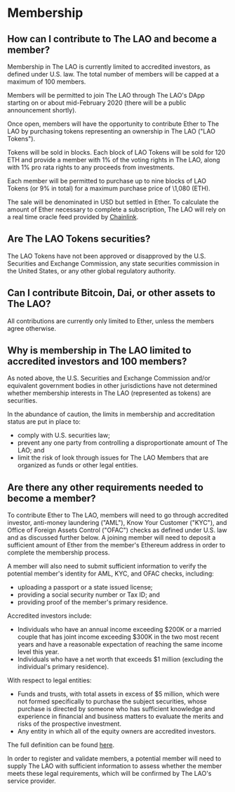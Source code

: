# Membership

## How can I contribute to The LAO and become a member?

Membership in The LAO is currently limited to accredited investors, as defined under U.S. law. The total number of members will be capped at a maximum of 100 members.

Members will be permitted to join The LAO through The LAO's DApp starting on or about mid-February 2020 (there will be a public announcement shortly).

Once open, members will have the opportunity to contribute Ether to The LAO by purchasing tokens representing an ownership in The LAO ("LAO Tokens").

Tokens will be sold in blocks. Each block of LAO Tokens will be sold for 120 ETH and provide a member with 1% of the voting rights in The LAO, along with 1% pro rata rights to any proceeds from investments.

Each member will be permitted to purchase up to nine blocks of LAO Tokens (or 9% in total) for a maximum purchase price of \1,080 (ETH).

The sale will be denominated in USD but settled in Ether. To calculate the amount of Ether necessary to complete a subscription, The LAO will rely on a real time oracle feed provided by [Chainlink](https://chain.link/).

## Are The LAO Tokens securities?

The LAO Tokens have not been approved or disapproved by the U.S. Securities and Exchange Commission, any state securities commission in the United States, or any other global regulatory authority.

## Can I contribute Bitcoin, Dai, or other assets to The LAO?

All contributions are currently only limited to Ether, unless the members agree otherwise.

## Why is membership in The LAO limited to accredited investors and 100 members?

As noted above, the U.S. Securities and Exchange Commission and/or equivalent government bodies in other jurisdictions have not determined whether membership interests in The LAO (represented as tokens) are securities.

In the abundance of caution, the limits in membership and accreditation status are put in place to:

- comply with U.S. securities law;
- prevent any one party from controlling a disproportionate amount of The LAO; and
- limit the risk of look through issues for The LAO Members that are organized as funds or other legal entities.

## Are there any other requirements needed to become a member?

To contribute Ether to The LAO, members will need to go through accredited investor, anti-money laundering ("AML"), Know Your Customer ("KYC"), and Office of Foreign Assets Control ("OFAC") checks as defined under U.S. law and as discussed further below. A joining member will need to deposit a sufficient amount of Ether from the member's Ethereum address in order to complete the membership process.

A member will also need to submit sufficient information to verify the potential member's identity for AML, KYC, and OFAC checks, including:

- uploading a passport or a state issued license;
- providing a social security number or Tax ID; and
- providing proof of the member's primary residence.

Accredited investors include:

- Individuals who have an annual income exceeding $200K or a married couple that has joint income exceeding $300K in the two most recent years and have a reasonable expectation of reaching the same income level this year.
- Individuals who have a net worth that exceeds \$1 million (excluding the individual's primary residence).

With respect to legal entities:

- Funds and trusts, with total assets in excess of \$5 million, which were not formed specifically to purchase the subject securities, whose purchase is directed by someone who has sufficient knowledge and experience in financial and business matters to evaluate the merits and risks of the prospective investment.
- Any entity in which all of the equity owners are accredited investors.

The full definition can be found [here](https://www.sec.gov/fast-answers/answers-accredhtm.html).

In order to register and validate members, a potential member will need to supply The LAO with sufficient information to assess whether the member meets these legal requirements, which will be confirmed by The LAO's service provider.
